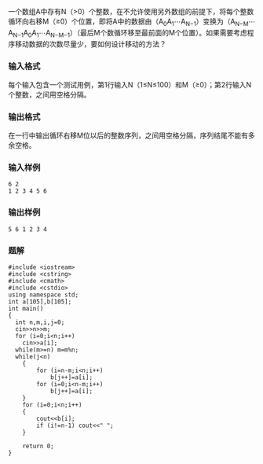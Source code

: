 一个数组A中存有N（>0）个整数，在不允许使用另外数组的前提下，将每个整数循环向右移M（≥0）个位置，即将A中的数据由（A<sub>0</sub>A<sub>1</sub>⋯A<sub>N−1</sub>）变换为（A<sub>N−M</sub>⋯A<sub>N−1</sub>A<sub>0</sub>A<sub>1</sub>⋯A<sub>N−M−1</sub>）（最后M个数循环移至最前面的M个位置）。如果需要考虑程序移动数据的次数尽量少，要如何设计移动的方法？
### 输入格式
每个输入包含一个测试用例，第1行输入N（1≤N≤100）和M（≥0）；第2行输入N个整数，之间用空格分隔。
### 输出格式
在一行中输出循环右移M位以后的整数序列，之间用空格分隔，序列结尾不能有多余空格。
### 输入样例
```
6 2
1 2 3 4 5 6
```
### 输出样例
```
5 6 1 2 3 4
```

### 题解
```
#include <iostream>
#include <cstring>
#include <cmath>
#include <cstdio>
using namespace std;
int a[105],b[105];
int main()
{
  int n,m,i,j=0;
  cin>>n>>m;
  for (i=0;i<n;i++)
    cin>>a[i];
  while(m>=n) m=m%n;
  while(j<n)
    {
        for (i=n-m;i<n;i++)
            b[j++]=a[i];
        for (i=0;i<n-m;i++)
            b[j++]=a[i];
    }
    for (i=0;i<n;i++)
    {
        cout<<b[i];
        if (i!=n-1) cout<<" ";
    }

	return 0;
}
```

